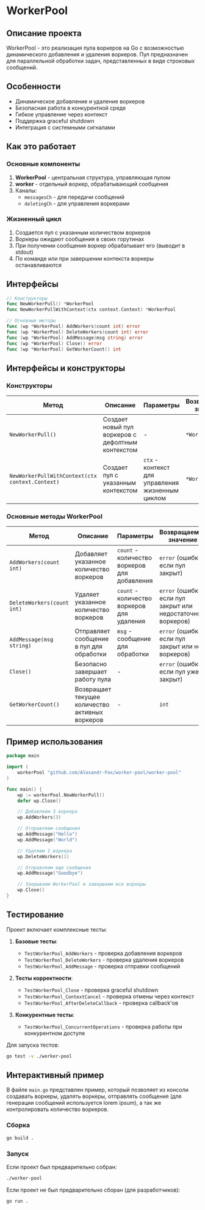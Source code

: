 # WorkerPool

## Описание проекта

WorkerPool - это реализация пула воркеров на Go с возможностью динамического добавления и удаления воркеров. Пул предназначен для параллельной обработки задач, представленных в виде строковых сообщений.

## Особенности

- Динамическое добавление и удаление воркеров
- Безопасная работа в конкурентной среде
- Гибкое управление через контекст
- Поддержка graceful shutdown
- Интеграция с системными сигналами

## Как это работает

### Основные компоненты

1. **WorkerPool** - центральная структура, управляющая пулом
2. **worker** - отдельный воркер, обрабатывающий сообщения
3. Каналы:
   - `messagesCh` - для передачи сообщений
   - `deletingCh` - для управления воркерами

### Жизненный цикл

1. Создается пул с указанным количеством воркеров
2. Воркеры ожидают сообщения в своих горутинах
3. При получении сообщения воркер обрабатывает его (выводит в stdout)
4. По команде или при завершении контекста воркеры останавливаются

## Интерфейсы

```go
// Конструкторы
func NewWorkerPull() *WorkerPool
func NewWorkerPullWithContext(ctx context.Context) *WorkerPool

// Основные методы
func (wp *WorkerPool) AddWorkers(count int) error
func (wp *WorkerPool) DeleteWorkers(count int) error
func (wp *WorkerPool) AddMessage(msg string) error
func (wp *WorkerPool) Close() error
func (wp *WorkerPool) GetWorkerCount() int
```

## Интерфейсы и конструкторы

### Конструкторы

| Метод | Описание | Параметры | Возвращаемое значение |
|-------|----------|-----------|-----------------------|
| `NewWorkerPull()` | Создает новый пул воркеров с дефолтным контекстом | - | `*WorkerPool` |
| `NewWorkerPullWithContext(ctx context.Context)` | Создает пул с указанным контекстом | `ctx` - контекст для управления жизненным циклом | `*WorkerPool` |

### Основные методы WorkerPool

| Метод | Описание | Параметры | Возвращаемое значение |
|-------|----------|-----------|-----------------------|
| `AddWorkers(count int)` | Добавляет указанное количество воркеров | `count` - количество воркеров для добавления | `error` (ошибка если пул закрыт) |
| `DeleteWorkers(count int)` | Удаляет указанное количество воркеров | `count` - количество воркеров для удаления | `error` (ошибка если пул закрыт или недостаточно воркеров) |
| `AddMessage(msg string)` | Отправляет сообщение в пул для обработки | `msg` - сообщение для обработки | `error` (ошибка если пул закрыт или нет воркеров) |
| `Close()` | Безопасно завершает работу пула | - | `error` (ошибка если пул уже закрыт) |
| `GetWorkerCount()` | Возвращает текущее количество активных воркеров | - | `int` |
## Пример использования

```go
package main

import (
    workerPool "github.com/Alexandr-Fox/worker-pool/worker-pool"
)

func main() {
    wp := workerPool.NewWorkerPull()
    defer wp.Close()

    // Добавляем 3 воркера
    wp.AddWorkers(3)

    // Отправляем сообщения
    wp.AddMessage("Hello")
    wp.AddMessage("World")

    // Удаляем 1 воркера
    wp.DeleteWorkers(1)

    // Отправляем еще сообщения
    wp.AddMessage("Goodbye")

    // Закрываем WorkerPool и завершаем все воркеры
    wp.Close()
}
```

## Тестирование

Проект включает комплексные тесты:

1. **Базовые тесты**:
   - `TestWorkerPool_AddWorkers` - проверка добавления воркеров
   - `TestWorkerPool_DeleteWorkers` - проверка удаления воркеров
   - `TestWorkerPool_AddMessage` - проверка отправки сообщений

2. **Тесты корректности**:
   - `TestWorkerPool_Close` - проверка graceful shutdown
   - `TestWorkerPool_ContextCancel` - проверка отмены через контекст
   - `TestWorkerPool_AfterDeleteCallback` - проверка callback'ов

3. **Конкурентные тесты**:
   - `TestWorkerPool_ConcurrentOperations` - проверка работы при конкурентном доступе

Для запуска тестов:
```bash
go test -v ./worker-pool
```

## Интерактивный пример

В файле `main.go` представлен пример, который позволяет из консоли создавать воркеры, удалять воркеры, отправлять сообщения (для генерации сообщений используется lorem ipsum), а так же контролировать количество воркеров.

### Сборка

```bash
go build .
```

### Запуск

Если проект был предварительно собран:

```bash
./worker-pool
```

Если проект не был предварительно сборан (для разработчиков):

```bash
go run .
```